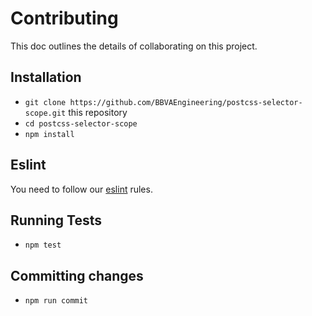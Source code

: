 # Contributing

This doc outlines the details of collaborating on this project.

## Installation

* `git clone https://github.com/BBVAEngineering/postcss-selector-scope.git` this repository
* `cd postcss-selector-scope`
* `npm install`

## Eslint

You need to follow our [eslint](https://github.com/BBVAEngineering/javascript/tree/master/eslint-config-bbva) rules.

## Running Tests

* `npm test`

## Committing changes

* `npm run commit`
